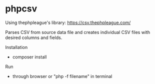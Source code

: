 # phpcsv

Using thephpleague's library:   https://csv.thephpleague.com/

Parses CSV from source data file and creates individual CSV files with desired columns and fields.

Installation
  - composer install
  
Run 
 - through browser or "php -f filename" in terminal
